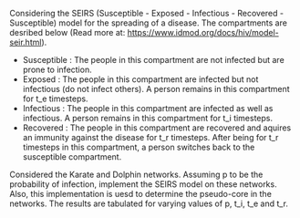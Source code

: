 Considering the SEIRS (Susceptible - Exposed - Infectious - Recovered - Susceptible) model for the spreading
of a disease. The compartments are desribed below (Read more at: https://www.idmod.org/docs/hiv/model-seir.html).

- Susceptible : The people in this compartment are not infected but are prone to infection.
- Exposed : The people in this compartment are infected but not infectious (do not infect others). A person
remains in this compartment for t_e timesteps.
- Infectious : The people in this compartment are infected as well as infectious. A person remains in this
compartment for t_i timesteps.
- Recovered : The people in this compartment are recovered and aquires an immunity against the disease for t_r timesteps. After being for t_r timesteps in this compartment, a person switches back to the susceptible
compartment.

Considered the Karate and Dolphin networks. Assuming p to be the probability of infection, implement the
SEIRS model on these networks. Also, this implementation is uesd to determine the pseudo-core in the networks.
The results are tabulated for varying values of p, t_i, t_e and t_r.
